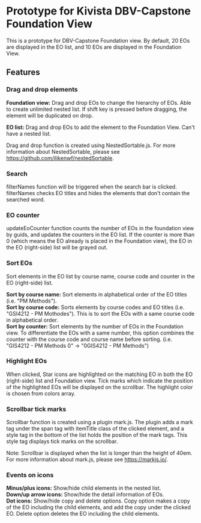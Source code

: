 # Prototype for Kivista DBV-Capstone Foundation View

This is a prototype for DBV-Capstone Foundation view. By default, 20 EOs are displayed in the EO list, and 10 EOs are displayed in the Foundation View.


## Features

### Drag and drop elements
**Foundation view:**
Drag and drop EOs to change the hierarchy of EOs. Able to create unlimited nested list. If shift key is pressed before dragging, the element will be duplicated on drop.

**EO list:**
Drag and drop EOs to add the element to the Foundation View. Can't have a nested list.

Drag and drop function is created using NestedSortable.js. For more information about NestedSortable, please see https://github.com/ilikenwf/nestedSortable.

### Search
filterNames function will be triggered when the search bar is clicked. filterNames checks EO titles and hides the elements that don't contain the searched word. 

### EO counter
updateEoCounter function counts the number of EOs in the foundation view by guids, and updates the counters in the EO list. If the counter is more than 0 (which means the EO already is placed in the Foundation view), the EO in the EO (right-side) list will be grayed out.

### Sort EOs
Sort elements in the EO list by course name, course code and counter in the EO (right-side) list.

**Sort by course name:** Sort elements in alphabetical order of the EO titles (i.e. "PM Methods").  
**Sort by course code:** Sorts elements by course codes and EO titles (i.e. "GSI4212 - PM Mothodes"). This is to sort the EOs with a same course code in alphabetical order.  
**Sort by counter:** Sort elements by the number of EOs in the Foundation view. To differentiate the EOs with a same number, this option combines the counter with the course code and course name before sorting. (i.e. "GIS4212 - PM Methods 0" -> "0GIS4212 - PM Methods")

### Highlight EOs
When clicked, Star icons are highlighted on the matching EO in both the EO (right-side) list and Foundation view. Tick marks which indicate the position of the highlighted EOs will be displayed on the scrollbar. The highlight color is chosen from colors array. 

### Scrollbar tick marks
Scrollbar function is created using a plugin mark.js. The plugin adds a mark tag under the span tag with itemTitle class of the clicked element, and a style tag in the bottom of the list holds the position of the mark tags. This style tag displays tick marks on the scrollbar.

Note: Scrollbar is displayed when the list is longer than the height of 40em.  
For more information about mark.js, please see https://markjs.io/. 

### Events on icons
**Minus/plus icons:** Show/hide child elements in the nested list.  
**Down/up arrow icons:** Show/hide the detail information of EOs.  
**Dot icons:** Show/hide copy and delete options. Copy option makes a copy of the EO including the child elements, and add the copy under the clicked EO. Delete option deletes the EO including the child elements.

